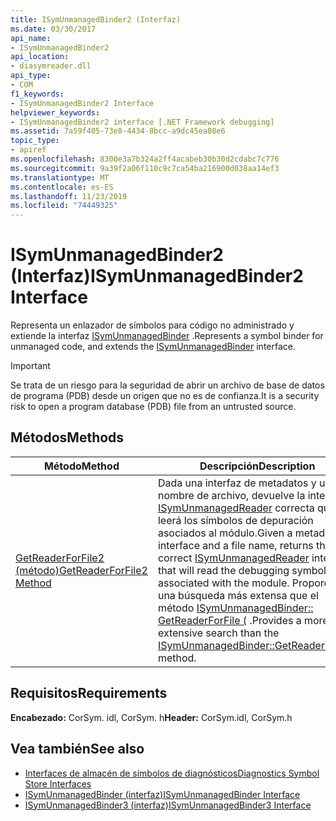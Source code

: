 ```yaml
---
title: ISymUnmanagedBinder2 (Interfaz)
ms.date: 03/30/2017
api_name:
- ISymUnmanagedBinder2
api_location:
- diasymreader.dll
api_type:
- COM
f1_keywords:
- ISymUnmanagedBinder2 Interface
helpviewer_keywords:
- ISymUnmanagedBinder2 interface [.NET Framework debugging]
ms.assetid: 7a59f405-73e8-4434-8bcc-a9dc45ea08e6
topic_type:
- apiref
ms.openlocfilehash: 8300e3a7b324a2ff4acabeb30b30d2cdabc7c776
ms.sourcegitcommit: 9a39f2a06f110c9c7ca54ba216900d038aa14ef3
ms.translationtype: MT
ms.contentlocale: es-ES
ms.lasthandoff: 11/23/2019
ms.locfileid: "74449325"
---
```

# <a name="isymunmanagedbinder2-interface"></a><span data-ttu-id="651ff-102">ISymUnmanagedBinder2 (Interfaz)</span><span class="sxs-lookup"><span data-stu-id="651ff-102">ISymUnmanagedBinder2 Interface</span></span>
<span data-ttu-id="651ff-103">Representa un enlazador de símbolos para código no administrado y extiende la interfaz [ISymUnmanagedBinder](../../../../docs/framework/unmanaged-api/diagnostics/isymunmanagedbinder-interface.md) .</span><span class="sxs-lookup"><span data-stu-id="651ff-103">Represents a symbol binder for unmanaged code, and extends the [ISymUnmanagedBinder](../../../../docs/framework/unmanaged-api/diagnostics/isymunmanagedbinder-interface.md) interface.</span></span>  
  
> [!IMPORTANT]
> <span data-ttu-id="651ff-104">Se trata de un riesgo para la seguridad de abrir un archivo de base de datos de programa (PDB) desde un origen que no es de confianza.</span><span class="sxs-lookup"><span data-stu-id="651ff-104">It is a security risk to open a program database (PDB) file from an untrusted source.</span></span>  
  
## <a name="methods"></a><span data-ttu-id="651ff-105">Métodos</span><span class="sxs-lookup"><span data-stu-id="651ff-105">Methods</span></span>  
  
|<span data-ttu-id="651ff-106">Método</span><span class="sxs-lookup"><span data-stu-id="651ff-106">Method</span></span>|<span data-ttu-id="651ff-107">Descripción</span><span class="sxs-lookup"><span data-stu-id="651ff-107">Description</span></span>|  
|------------|-----------------|  
|[<span data-ttu-id="651ff-108">GetReaderForFile2 (método)</span><span class="sxs-lookup"><span data-stu-id="651ff-108">GetReaderForFile2 Method</span></span>](../../../../docs/framework/unmanaged-api/diagnostics/isymunmanagedbinder2-getreaderforfile2-method.md)|<span data-ttu-id="651ff-109">Dada una interfaz de metadatos y un nombre de archivo, devuelve la interfaz [ISymUnmanagedReader](isymunmanagedreader-interface.md) correcta que leerá los símbolos de depuración asociados al módulo.</span><span class="sxs-lookup"><span data-stu-id="651ff-109">Given a metadata interface and a file name, returns the correct [ISymUnmanagedReader](isymunmanagedreader-interface.md) interface that will read the debugging symbols associated with the module.</span></span> <span data-ttu-id="651ff-110">Proporciona una búsqueda más extensa que el método [ISymUnmanagedBinder:: GetReaderForFile (](../../../../docs/framework/unmanaged-api/diagnostics/isymunmanagedbinder-getreaderforfile-method.md) .</span><span class="sxs-lookup"><span data-stu-id="651ff-110">Provides a more extensive search than the [ISymUnmanagedBinder::GetReaderForFile](../../../../docs/framework/unmanaged-api/diagnostics/isymunmanagedbinder-getreaderforfile-method.md) method.</span></span>|  
  
## <a name="requirements"></a><span data-ttu-id="651ff-111">Requisitos</span><span class="sxs-lookup"><span data-stu-id="651ff-111">Requirements</span></span>  
 <span data-ttu-id="651ff-112">**Encabezado:** CorSym. idl, CorSym. h</span><span class="sxs-lookup"><span data-stu-id="651ff-112">**Header:** CorSym.idl, CorSym.h</span></span>  
  
## <a name="see-also"></a><span data-ttu-id="651ff-113">Vea también</span><span class="sxs-lookup"><span data-stu-id="651ff-113">See also</span></span>

- [<span data-ttu-id="651ff-114">Interfaces de almacén de símbolos de diagnósticos</span><span class="sxs-lookup"><span data-stu-id="651ff-114">Diagnostics Symbol Store Interfaces</span></span>](../../../../docs/framework/unmanaged-api/diagnostics/diagnostics-symbol-store-interfaces.md)
- [<span data-ttu-id="651ff-115">ISymUnmanagedBinder (interfaz)</span><span class="sxs-lookup"><span data-stu-id="651ff-115">ISymUnmanagedBinder Interface</span></span>](../../../../docs/framework/unmanaged-api/diagnostics/isymunmanagedbinder-interface.md)
- [<span data-ttu-id="651ff-116">ISymUnmanagedBinder3 (interfaz)</span><span class="sxs-lookup"><span data-stu-id="651ff-116">ISymUnmanagedBinder3 Interface</span></span>](../../../../docs/framework/unmanaged-api/diagnostics/isymunmanagedbinder3-interface.md)
